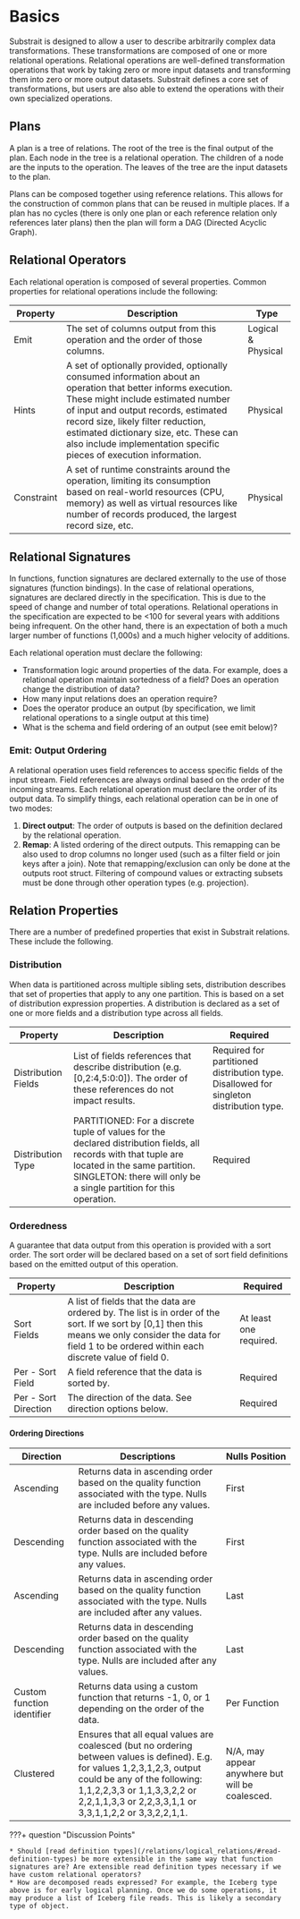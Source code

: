 # Basics

Substrait is designed to allow a user to describe arbitrarily complex data transformations.  These transformations are composed of one or more relational operations.  Relational operations are well-defined transformation operations that work by taking zero or more input datasets and transforming them into zero or more output datasets.  Substrait defines a core set of transformations, but users are also able to extend the operations with their own specialized operations.

## Plans

A plan is a tree of relations.  The root of the tree is the final output of the plan.  Each node in the tree is a relational operation.  The children of a node are the inputs to the operation.  The leaves of the tree are the input datasets to the plan.

Plans can be composed together using reference relations.  This allows for the construction of common plans that can be reused in multiple places.  If a plan has no cycles (there is only one plan or each reference relation only references later plans) then the plan will form a  DAG (Directed Acyclic Graph).

## Relational Operators

Each relational operation is composed of several properties. Common properties for relational operations include the following:

| Property   | Description                                                  | Type               |
| ---------- | ------------------------------------------------------------ | ------------------ |
| Emit       | The set of columns output from this operation and the order of those columns. | Logical & Physical |
| Hints      | A set of optionally provided, optionally consumed information about an operation that better informs execution. These might include estimated number of input and output records, estimated record size, likely filter reduction, estimated dictionary size, etc. These can also include implementation specific pieces of execution information. | Physical           |
| Constraint | A set of runtime constraints around the operation, limiting its consumption based on real-world resources (CPU, memory) as well as virtual resources like number of records produced, the largest record size, etc. | Physical           |

## Relational Signatures

In functions, function signatures are declared externally to the use of those signatures (function bindings). In the case of relational operations, signatures are declared directly in the specification. This is due to the speed of change and number of total operations. Relational operations in the specification are expected to be &lt;100 for several years with additions being infrequent. On the other hand, there is an expectation of both a much larger number of functions (1,000s) and a much higher velocity of additions.

Each relational operation must declare the following:

* Transformation logic around properties of the data. For example, does a relational operation maintain sortedness of a field? Does an operation change the distribution of data? 
* How many input relations does an operation require?
* Does the operator produce an output (by specification, we limit relational operations to a single output at this time)
* What is the schema and field ordering of an output (see emit below)?

### Emit: Output Ordering

A relational operation uses field references to access specific fields of the input stream. Field references are always ordinal based on the order of the incoming streams. Each relational operation must declare the order of its output data. To simplify things, each relational operation can be in one of two modes: 

1. **Direct output**: The order of outputs is based on the definition declared by the relational operation.
2. **Remap**: A listed ordering of the direct outputs. This remapping can be also used to drop columns no longer used (such as a filter field or join keys after a join). Note that remapping/exclusion can only be done at the outputs root struct. Filtering of compound values or extracting subsets must be done through other operation types (e.g. projection).

## Relation Properties

There are a number of predefined properties that exist in Substrait relations. These include the following.

### Distribution

When data is partitioned across multiple sibling sets, distribution describes that set of properties that apply to any one partition. This is based on a set of distribution expression properties. A distribution is declared as a set of one or more fields and a distribution type across all fields.

| Property            | Description                                                  | Required                                                     |
| ------------------- | ------------------------------------------------------------ | ------------------------------------------------------------ |
| Distribution Fields | List of fields references that describe distribution (e.g. [0,2:4,5:0:0]). The order of these references do not impact results. | Required for partitioned distribution type. Disallowed for singleton distribution type. |
| Distribution Type   | PARTITIONED: For a discrete tuple of values for the declared distribution fields, all records with that tuple are located in the same partition. SINGLETON: there will only be a single partition for this operation. | Required                                                     |



### Orderedness

A guarantee that data output from this operation is provided with a sort order. The sort order will be declared based on a set of sort field definitions based on the emitted output of this operation.

| Property              | Description                                                  | Required               |
| --------------------- | ------------------------------------------------------------ | ---------------------- |
| Sort Fields           | A list of fields that the data are ordered by. The list is in order of the sort. If we sort by [0,1] then this means we only consider the data for field 1 to be ordered within each discrete value of field 0. | At least one required. |
| Per - Sort Field      | A field reference that the data is sorted by.                | Required               |
| Per - Sort Direction  | The direction of the data. See direction options below.      | Required               |

#### Ordering Directions

| Direction                  | Descriptions                                                 | Nulls Position                                  |
| -------------------------- | ------------------------------------------------------------ | ----------------------------------------------- |
| Ascending                  | Returns data in ascending order based on the quality function associated with the type. Nulls are included before any values. | First                                           |
| Descending                 | Returns data in descending order based on the quality function associated with the type. Nulls are included before any values. | First                                           |
| Ascending                  | Returns data in ascending order based on the quality function associated with the type. Nulls are included after any values. | Last                                            |
| Descending                 | Returns data in descending order based on the quality function associated with the type. Nulls are included after any values. | Last                                            |
| Custom function identifier | Returns data using a custom function that returns -1, 0, or 1 depending on the order of the data. | Per Function                                    |
| Clustered                  | Ensures that all equal values are coalesced (but no ordering between values is defined). E.g. for values 1,2,3,1,2,3, output could be any of the following: 1,1,2,2,3,3 or 1,1,3,3,2,2 or 2,2,1,1,3,3 or 2,2,3,3,1,1 or 3,3,1,1,2,2 or 3,3,2,2,1,1. | N/A, may appear anywhere but will be coalesced. |





???+ question "Discussion Points"

    * Should [read definition types](/relations/logical_relations/#read-definition-types) be more extensible in the same way that function signatures are? Are extensible read definition types necessary if we have custom relational operators?
    * How are decomposed reads expressed? For example, the Iceberg type above is for early logical planning. Once we do some operations, it may produce a list of Iceberg file reads. This is likely a secondary type of object.

